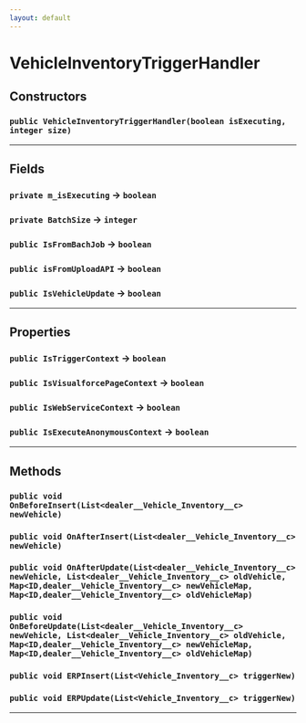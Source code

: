 ```yaml
---
layout: default
---
```

# VehicleInventoryTriggerHandler
## Constructors
### `public VehicleInventoryTriggerHandler(boolean isExecuting, integer size)`
---
## Fields

### `private m_isExecuting` → `boolean`


### `private BatchSize` → `integer`


### `public IsFromBachJob` → `boolean`


### `public isFromUploadAPI` → `boolean`


### `public IsVehicleUpdate` → `boolean`


---
## Properties

### `public IsTriggerContext` → `boolean`


### `public IsVisualforcePageContext` → `boolean`


### `public IsWebServiceContext` → `boolean`


### `public IsExecuteAnonymousContext` → `boolean`


---
## Methods
### `public void OnBeforeInsert(List<dealer__Vehicle_Inventory__c> newVehicle)`
### `public void OnAfterInsert(List<dealer__Vehicle_Inventory__c> newVehicle)`
### `public void OnAfterUpdate(List<dealer__Vehicle_Inventory__c> newVehicle, List<dealer__Vehicle_Inventory__c> oldVehicle, Map<ID,dealer__Vehicle_Inventory__c> newVehicleMap, Map<ID,dealer__Vehicle_Inventory__c> oldVehicleMap)`
### `public void OnBeforeUpdate(List<dealer__Vehicle_Inventory__c> newVehicle, List<dealer__Vehicle_Inventory__c> oldVehicle, Map<ID,dealer__Vehicle_Inventory__c> newVehicleMap, Map<ID,dealer__Vehicle_Inventory__c> oldVehicleMap)`
### `public void ERPInsert(List<Vehicle_Inventory__c> triggerNew)`
### `public void ERPUpdate(List<Vehicle_Inventory__c> triggerNew)`
---
